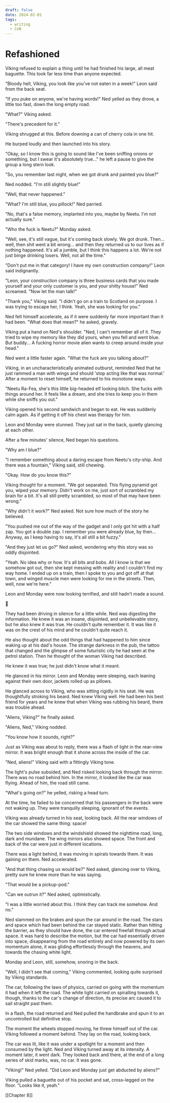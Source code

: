 ```yaml
---
draft: false
date: 2024-02-01
tags:
  - writing
  - CoN
---
```

# Refashioned #
Viking refused to explain a thing until he had finished his large, all meat baguette. This took far less time than anyone expected.

"Bloody hell, Viking, you look like you've not eaten in a week!" Leon said from the back seat.

"If you puke on anyone, we're having words!" Ned yelled as they drove, a little too fast, down the long empty road.

"What?" Viking asked.

"There's precedent for it."

Viking shrugged at this. Before downing a can of cherry cola in one hit.

He burped loudly and then launched into his story.

"Okay, so I know this is going to sound like I've been sniffing onions or something, but I swear it's absolutely true..." he left a pause to give the group a long stern look.

"So, you remember last night, when we got drunk and painted you blue?"

Ned nodded. "I'm still slightly blue!"

"Well, that never happened."

"What? I'm still blue, you pillock!" Ned parried.

"No, that's a false memory, implanted into you, maybe by Neetu. I'm not actually sure."

"Who the fuck is Neetu?" Monday asked.

"Well, see, it's still vague, but it's coming back slowly. We got drunk. Then... well, then shit went a bit wrong... and then they returned us to our lives as if nothing happened. It's all a jumble, but I think this happens a lot. We're not just binge drinking losers. Well, not all the time."

"Don't put me in that category! I have my own construction company!" Leon said indignantly.

"Leon, your construction company is three business cards that you made yourself and your only customer is you, and your shitty house!" Ned screamed. "Now let the man talk!"

"Thank you," Viking said. "I didn't go on a train to Scotland on purpose. I was trying to escape her, I think. Yeah, she was looking for you."

Ned felt himself accelerate, as if it were suddenly far more important than it had been. "What does that mean?" he asked, gravely.

Viking put a hand on Ned's shoulder. "Ned, I can't remember all of it. They tried to wipe my memory like they did yours, when you fell and went blue. But buddy... A fucking horror movie alien wants to creep around inside your head."

Ned went a little faster again. "What the fuck are you talking about?"

Viking, in an uncharacteristically animated outburst, reminded Ned that he just rammed a man with wings and should 'stop acting like that was normal.' After a moment to reset himself, he returned to his monotone ways.

"Neetu Ra-Fea, she's this little big-headed elf looking bitch. She fucks with things around her. It feels like a dream, and she tries to keep you in them while she sniffs you out."

Viking opened his second sandwich and began to eat. He was suddenly calm again. As if getting it off his chest was therapy for him.

Leon and Monday were stunned. They just sat in the back, quietly glancing at each other.

After a few minutes' silence, Ned began his questions.

"Why am I blue?"

"I remember something about a daring escape from Neetu's city-ship. And there was a fountain," Viking said, still chewing.

"Okay. How do you know this?"

Viking thought for a moment. "We got separated. This flying pyramid got you, wiped your memory. Didn't work on me, just sort of scrambled my brain for a bit. It's all still pretty scrambled, so most of that may have been wrong."

"Why didn't it work?" Ned asked. Not sure how much of the story he believed.

"You pushed me out of the way of the gadget and I only got hit with a half zap. You got a double zap. I remember you were already blue, by then... Anyway, as I keep having to say, it's all still a bit fuzzy."

"And they just let us go?" Ned asked, wondering why this story was so oddly disjointed.

"Yeah. No idea why or how. It's all bits and bobs. All I know is that we somehow got out, then she kept messing with reality and I couldn't find my way home. I ended up on a train, then I spoke to you and got off at that town, and winged muscle men were looking for me in the streets. Then, well, now we're here."

Leon and Monday were now looking terrified, and still hadn't made a sound.

  💠

They had been driving in silence for a little while. Ned was digesting the information. He knew it was an insane, disjointed, and unbelievable story, but he also knew it was true. He couldn't quite remember it. It was like it was on the crest of his mind and he couldn't quite reach it.

He also thought about the odd things that had happened to him since waking up at his dad's house. The strange darkness in the pub, the tattoo that changed and the glimpse of some futuristic city he had seen at the petrol station. Then he thought of the woman Viking had described.

He knew it was true; he just didn't know what it meant.

He glanced in his mirror. Leon and Monday were sleeping, each leaning against their own door, jackets rolled up as pillows.

He glanced across to Viking, who was sitting rigidly in his seat. He was thoughtfully stroking his beard. Ned knew Viking well. He had been his best friend for years and he knew that when Viking was rubbing his beard, there was trouble ahead.

"Aliens, Viking?" he finally asked.

"Aliens, Ned," Viking nodded.

"You know how it sounds, right?"

Just as Viking was about to reply, there was a flash of light in the rear-view mirror. It was bright enough that it shone across the inside of the car.

"Ned, aliens!" Viking said with a fittingly Viking tone.

The light's pulse subsided, and Ned risked looking back through the mirror. There was no road behind him. In the mirror, it looked like the car was flying. Ahead of him, the road still came.

"What's going on?" he yelled, risking a head turn.

At the time, he failed to be concerned that his passengers in the back were not waking up. They were tranquilly sleeping, ignorant of the events.

Viking was already turned in his seat, looking back. All the rear windows of the car showed the same thing: space!

The two side windows and the windshield showed the nighttime road, long, dark and mundane. The wing mirrors also showed space. The front and back of the car were just in different locations.

There was a light behind, it was moving in spirals towards them. It was gaining on them. Ned accelerated.

"And that thing chasing us would be?" Ned asked, glancing over to Viking, pretty sure he knew more than he was saying.

"That would be a pickup-pod."

"Can we outrun it?" Ned asked, optimistically.

"I was a little worried about this. I think they can track me somehow. And no."

Ned slammed on the brakes and spun the car around in the road. The stars and space which had been behind the car stayed static. Rather than hitting the barrier, as they should have done, the car entered freefall through actual space. It was hard to describe the motion, but the car had essentially driven into space, disappearing from the road entirely and now powered by its own momentum alone, it was gliding effortlessly through the heavens, and towards the chasing white light.

Monday and Leon, still, somehow, snoring in the back.

"Well, I didn't see that coming," Viking commented, looking quite surprised by Viking standards.

The car, following the laws of physics, carried on going with the momentum it had when it left the road. The white light carried on spiralling towards it, though, thanks to the car's change of direction, its precise arc caused it to sail straight past them.

In a flash, the road returned and Ned pulled the handbrake and spun it to an uncontrolled but definitive stop.

The moment the wheels stopped moving, he threw himself out of the car. Viking followed a moment behind. They lay on the road, looking back.

The car was lit, like it was under a spotlight for a moment and then consumed by the light. Ned and Viking turned away at its intensity. A moment later, it went dark. They looked back and there, at the end of a long series of skid marks, was, no car. It was gone.

"Viking!" Ned yelled. "Did Leon and Monday just get abducted by aliens?"

Viking pulled a baguette out of his pocket and sat, cross-legged on the floor. "Looks like it, yeah."

[[Chapter 8]]